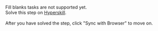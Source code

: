 Fill blanks tasks are not supported yet. <br>Solve this step on <a href="https://hyperskill.org/learn/step/32755">Hyperskill</a>. <br><br>After you have solved the step, click "Sync with Browser"  to move on.